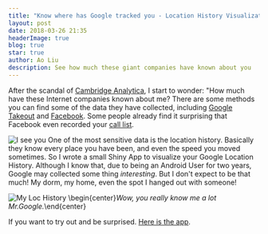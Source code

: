 ```yaml
---
title: "Know where has Google tracked you - Location History Visualization App"
layout: post
date: 2018-03-26 21:35
headerImage: true
blog: true
star: true
author: Ao Liu
description: See how much these giant companies have known about you
---
```


After the scandal of [Cambridge Analytica](https://www.nytimes.com/2018/03/19/technology/facebook-cambridge-analytica-explained.html), I start to wonder: "How much have these Internet companies known about me? There are some methods you can find some of the data they have collected, including [Google Takeout](https://takeout.google.com/) and [Facebook](https://www.facebook.com/help/302796099745838). Some people already find it surprising that Facebook even recorded your [call list](https://abcnews.go.com/Technology/download-call-list-facebook-access/story?id=54053309). 

![I see you](https://github.com/aoliu95/aoliu95.github.io/raw/master/assets/images/loc.jpg=100x50)
One of the most sensitive data is the location history. Basically they know every place you have been, and even the speed you moved sometimes. So I wrote a small Shiny App to visualize your Google Location History. Although I know that, due to being an Android User for two years, Google may collected some thing *interesting*. But I don't expect to be that much! My dorm, my home, even the spot I hanged out with someone! 

![My Loc History](https://farm1.staticflickr.com/789/26194083607_9a63857e8f_o.png)
\begin{center}*Wow, you really know me a lot Mr.Google.*\end{center}

If you want to try out and be surprised. [Here is the app](https://austin-liu.shinyapps.io/google_location_privacy_app/).




